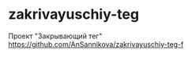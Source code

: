 # zakrivayuschiy-teg

Проект "Закрывающий тег"  
https://github.com/AnSannikova/zakrivayuschiy-teg-f

